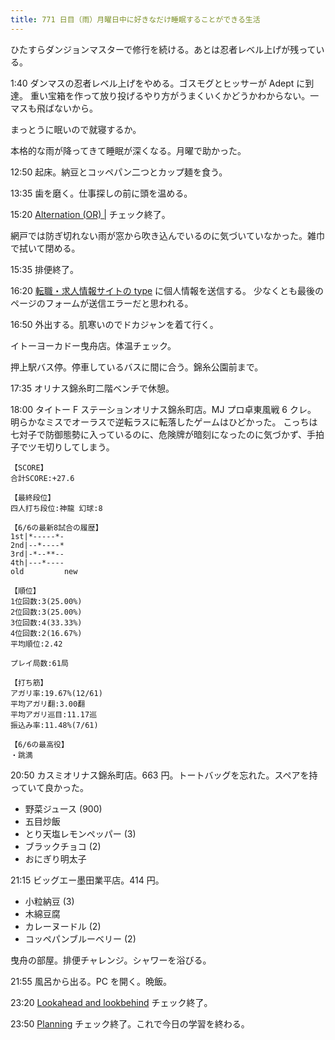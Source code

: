 ```yaml
---
title: 771 日目（雨）月曜日中に好きなだけ睡眠することができる生活
---
```


ひたすらダンジョンマスターで修行を続ける。あとは忍者レベル上げが残っている。

1:40 ダンマスの忍者レベル上げをやめる。ゴスモグとヒッサーが Adept に到達。
重い宝箱を作って放り投げるやり方がうまくいくかどうかわからない。一マスも飛ばないから。

まっとうに眠いので就寝するか。

本格的な雨が降ってきて睡眠が深くなる。月曜で助かった。

12:50 起床。納豆とコッペパン二つとカップ麺を食う。

13:35 歯を磨く。仕事探しの前に頭を温める。

15:20 [Alternation (OR) &#x7c;](https://javascript.info/regexp-alternation)
チェック終了。

網戸では防ぎ切れない雨が窓から吹き込んでいるのに気づいていなかった。雑巾で拭いて閉める。

15:35 排便終了。

16:20 [転職・求人情報サイトの type](https://type.jp/) に個人情報を送信する。
少なくとも最後のページのフォームが送信エラーだと思われる。

16:50 外出する。肌寒いのでドカジャンを着て行く。

イトーヨーカドー曳舟店。体温チェック。

押上駅バス停。停車しているバスに間に合う。錦糸公園前まで。

17:35 オリナス錦糸町二階ベンチで休憩。

18:00 タイトー F ステーションオリナス錦糸町店。MJ プロ卓東風戦 6 クレ。
明らかなミスでオーラスで逆転ラスに転落したゲームはひどかった。
こっちは七対子で防御態勢に入っているのに、危険牌が暗刻になったのに気づかず、手拍子でツモ切りしてしまう。

```text
【SCORE】
合計SCORE:+27.6

【最終段位】
四人打ち段位:神龍 幻球:8

【6/6の最新8試合の履歴】
1st|*-----*-
2nd|--*----*
3rd|-*--**--
4th|---*----
old         new

【順位】
1位回数:3(25.00%)
2位回数:3(25.00%)
3位回数:4(33.33%)
4位回数:2(16.67%)
平均順位:2.42

プレイ局数:61局

【打ち筋】
アガリ率:19.67%(12/61)
平均アガリ翻:3.00翻
平均アガリ巡目:11.17巡
振込み率:11.48%(7/61)

【6/6の最高役】
・跳満
```

20:50 カスミオリナス錦糸町店。663 円。トートバッグを忘れた。スペアを持っていて良かった。

* 野菜ジュース (900)
* 五目炒飯
* とり天塩レモンペッパー (3)
* ブラックチョコ (2)
* おにぎり明太子

21:15 ビッグエー墨田業平店。414 円。

* 小粒納豆 (3)
* 木綿豆腐
* カレーヌードル (2)
* コッペパンブルーベリー (2)

曳舟の部屋。排便チャレンジ。シャワーを浴びる。

21:55 風呂から出る。PC を開く。晩飯。

23:20 [Lookahead and lookbehind](https://javascript.info/regexp-lookahead-lookbehind)
チェック終了。

23:50 [Planning](https://en.wikipedia.org/wiki/Project_management#Planning)
チェック終了。これで今日の学習を終わる。
